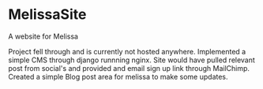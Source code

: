 # MelissaSite
A  website for Melissa

Project fell through and is currently not hosted anywhere. Implemented a simple CMS through django runnning nginx. Site would have pulled relevant post from social's and provided and email sign up link through MailChimp. Created a simple Blog post area for melissa to make some updates.
